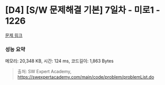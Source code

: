 # [D4] [S/W 문제해결 기본] 7일차 - 미로1 - 1226 

[문제 링크](https://swexpertacademy.com/main/code/problem/problemDetail.do?contestProbId=AV14vXUqAGMCFAYD) 

### 성능 요약

메모리: 20,348 KB, 시간: 124 ms, 코드길이: 1,863 Bytes



> 출처: SW Expert Academy, https://swexpertacademy.com/main/code/problem/problemList.do